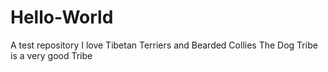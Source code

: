 # Hello-World
A test repository
I love Tibetan Terriers and Bearded Collies
The Dog Tribe is a very good Tribe
